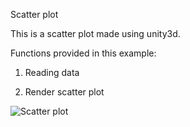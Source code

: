 Scatter plot

This is a scatter plot made using unity3d.

Functions provided in this example:

1. Reading data

2. Render scatter plot

![Scatter plot](https://github.com/ImmersiveAnalyticsUNCC/Immersive.Unity.Vis/blob/master/Unity/Scatterplot/scatterplot.png)
